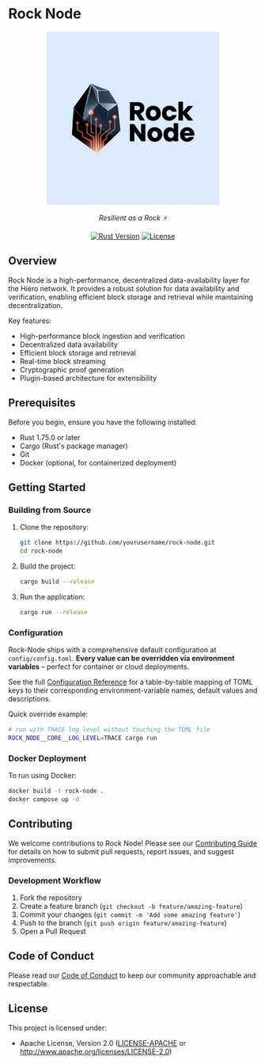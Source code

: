 # Rock Node

<div align="center">
<img src="assets/logo.jpeg" alt="Rock Node Logo" width="350"/>

<p><em>Resilient as a Rock ⚡</em></p>

[![Rust Version](https://img.shields.io/badge/rust-1.75.0+-blue.svg)](https://www.rust-lang.org)
[![License](https://img.shields.io/badge/license-Apache--2.0-blue.svg)](LICENSE)

</div>

## Overview

Rock Node is a high-performance, decentralized data-availability layer for the Hiero network. It provides a robust solution for data availability and verification, enabling efficient block storage and retrieval while maintaining decentralization.

Key features:
- High-performance block ingestion and verification
- Decentralized data availability
- Efficient block storage and retrieval
- Real-time block streaming
- Cryptographic proof generation
- Plugin-based architecture for extensibility

## Prerequisites

Before you begin, ensure you have the following installed:
- Rust 1.75.0 or later
- Cargo (Rust's package manager)
- Git
- Docker (optional, for containerized deployment)

## Getting Started

### Building from Source

1. Clone the repository:
   ```bash
   git clone https://github.com/yourusername/rock-node.git
   cd rock-node
   ```

2. Build the project:
   ```bash
   cargo build --release
   ```

3. Run the application:
   ```bash
   cargo run --release
   ```

### Configuration

Rock-Node ships with a comprehensive default configuration at `config/config.toml`. **Every value can be overridden via environment variables** – perfect for container or cloud deployments.

See the full [Configuration Reference](docs/CONFIGURATION.md) for a table-by-table mapping of TOML keys to their corresponding environment-variable names, default values and descriptions.

Quick override example:

```bash
# run with TRACE log level without touching the TOML file
ROCK_NODE__CORE__LOG_LEVEL=TRACE cargo run
```

### Docker Deployment

To run using Docker:

```bash
docker build -t rock-node .
docker compose up -d
```

## Contributing

We welcome contributions to Rock Node! Please see our [Contributing Guide](CONTRIBUTING.md) for details on how to submit pull requests, report issues, and suggest improvements.

### Development Workflow

1. Fork the repository
2. Create a feature branch (`git checkout -b feature/amazing-feature`)
3. Commit your changes (`git commit -m 'Add some amazing feature'`)
4. Push to the branch (`git push origin feature/amazing-feature`)
5. Open a Pull Request

## Code of Conduct

Please read our [Code of Conduct](CODE_OF_CONDUCT.md) to keep our community approachable and respectable.

## License

This project is licensed under:
- Apache License, Version 2.0 ([LICENSE-APACHE](LICENSE-APACHE) or http://www.apache.org/licenses/LICENSE-2.0)

